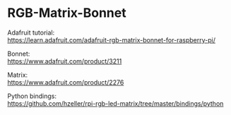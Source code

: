 # RGB-Matrix-Bonnet

Adafruit tutorial:<br>
https://learn.adafruit.com/adafruit-rgb-matrix-bonnet-for-raspberry-pi/

Bonnet:<br>
https://www.adafruit.com/product/3211

Matrix:<br>
https://www.adafruit.com/product/2276

Python bindings:<br>
https://github.com/hzeller/rpi-rgb-led-matrix/tree/master/bindings/python
